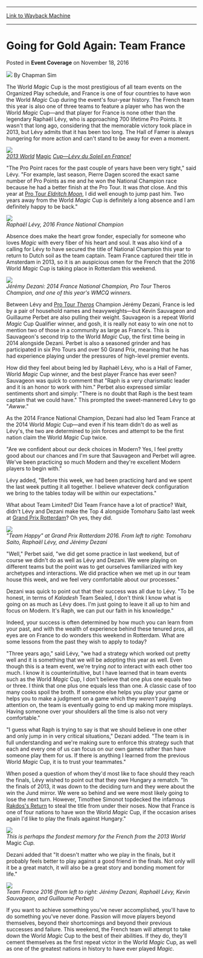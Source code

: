 
---
[Link to Wayback Machine](https://web.archive.org/web/20161119104440/http://magic.wizards.com/en/events/coverage/2016wmc/going-for-gold-again-team-france-2016-11-18)

[_metadata_:author]:- "Chapman Sim"
[_metadata_:description]:- "The World Magic Cup is the most prestigious of all team events on the Organized Play schedule, and France is one of four countries to have won the World Magic Cup during the event's four-year history. The French team this year is also one of three teams to feature a player who has won the World Magic Cup—and that player for France is none other than the legendary Raphaël Lévy, who is approaching 700 lifetime Pro Points. It wasn't that long ago, considering that the memorable victory took place in 2013, but Lévy admits that it has been too long."
[_metadata_:generator]:- "Drupal 7 (http://drupal.org)"
[_metadata_:node]:- "1103441"
[_metadata_:publish_date]:- "2016-11-18"
[_metadata_:source]:- "div-main-content"
[_metadata_:title]:- "Going for Gold Again: Team France"
[_metadata_:wayback_capture_timestamp]:- "2016-11-19 10:44:40"
[_metadata_:wayback_raw_url]:- "https://web.archive.org/web/20161119104440id_/http://magic.wizards.com/en/events/coverage/2016wmc/going-for-gold-again-team-france-2016-11-18"
[_metadata_:wayback_url]:- "http://magic.wizards.com/en/events/coverage/2016wmc/going-for-gold-again-team-france-2016-11-18"
---


Going for Gold Again: Team France
=================================



 Posted in **Event Coverage**
 on November 18, 2016 






![](https://media.magic.wizards.com/styles/auth_small/public/images/person/chapman.jpg)
By Chapman Sim











The World *Magic* Cup is the most prestigious of all team events on the Organized Play schedule, and France is one of four countries to have won the World *Magic* Cup during the event's four-year history. The French team this year is also one of three teams to feature a player who has won the World *Magic* Cup—and that player for France is none other than the legendary Raphaël Lévy, who is approaching 700 lifetime Pro Points. It wasn't that long ago, considering that the memorable victory took place in 2013, but Lévy admits that it has been too long. The Hall of Famer is always hungering for more action and can't stand to be away for even a moment.


![](https://media.wizards.com/2016/events/2016wmc/WMC_GFG_France_WMC-20132.jpg)  
*[2013 World](http://magic.wizards.com/en/events/coverage/levy-du-soleil-en-france)* [Magic](http://magic.wizards.com/en/events/coverage/levy-du-soleil-en-france) *[Cup—Lévy du Soleil en France!](http://magic.wizards.com/en/events/coverage/levy-du-soleil-en-france)*


"The Pro Point races for the past couple of years have been very tight," said Lévy. "For example, last season, Pierre Dagen scored the exact same number of Pro Points as me and he won the National Champion race because he had a better finish at the Pro Tour. It was *that* close. And this year at [Pro Tour *Eldritch Moon*](http://magic.wizards.com/en/events/coverage/ptemn), I did well enough to jump past him. Two years away from the World *Magic* Cup is definitely a long absence and I am definitely happy to be back."


![](https://media.wizards.com/2016/events/2016wmc/WMC-20161117-France-RaphaelLevy-3132.jpg)  
*Raphaël Lévy, 2016 France National Champion*


Absence does make the heart grow fonder, especially for someone who loves *Magic* with every fiber of his heart and soul. It was also kind of a calling for Lévy to have secured the title of National Champion this year to return to Dutch soil as the team captain. Team France captured their title in Amsterdam in 2013, so it is an auspicious omen for the French that the 2016 World *Magic* Cup is taking place in Rotterdam this weekend.


![](https://media.wizards.com/2016/events/2016wmc/WMC-20161117-7042.JPG)  
*Jérémy Dezani: 2014 France National Champion, Pro Tour* Theros *Champion, and one of this year's WMCQ winners.*


Between Lévy and [Pro Tour *Theros*](http://magic.wizards.com/en/events/coverage/ptthe) Champion Jérémy Dezani, France is led by a pair of household names and heavyweights—but Kevin Sauvageon and Guillaume Perbet are also pulling their weight. Sauvageon is a repeat World *Magic* Cup Qualifier winner, and gosh, it is really not easy to win one not to mention two of those in a community as large as France's. This is Sauvageon's second trip to the World *Magic* Cup, the first time being in 2014 alongside Dezani. Perbet is also a seasoned grinder and has participated in six Pro Tours and over 50 Grand Prix, meaning that he has had experience playing under the pressures of high-level premier events.


How did they feel about being led by Raphaël Lévy, who is a Hall of Famer, World *Magic* Cup winner, and the best player France has ever seen? Sauvageon was quick to comment that "Raph is a very charismatic leader and it is an honor to work with him." Perbet also expressed similar sentiments short and simply: "There is no doubt that Raph is the best team captain that we could have." This prompted the sweet-mannered Lévy to go "*Awww*."


As the 2014 France National Champion, Dezani had also led Team France at the 2014 World *Magic* Cup—and even if his team didn't do as well as Lévy's, the two are determined to join forces and attempt to be the first nation claim the World *Magic* Cup twice.


"Are we confident about our deck choices in Modern? Yes, I feel pretty good about our chances and I'm sure that Sauvageon and Perbet will agree. We've been practicing so much Modern and they're excellent Modern players to begin with."


Lévy added, "Before this week, we had been practicing hard and we spent the last week putting it all together. I believe whatever deck configuration we bring to the tables today will be within our expectations."


What about Team Limited? Did Team France have a lot of practice? Wait, didn't Lévy and Dezani make the Top 4 alongside Tomoharu Saito last week at [Grand Prix Rotterdam](http://magic.wizards.com/en/events/coverage/gprot16)? Oh yes, they did.


![](https://media.wizards.com/2016/events/2016wmc/WMC_GFG_France_T4Rotterdam2.jpg)  
*"Team Happy" at Grand Prix Rotterdam 2016. From left to right: Tomoharu Saito, Raphaël Lévy, and Jérémy Dezani*


"Well," Perbet said, "we did get some practice in last weekend, but of course we didn't do as well as Lévy and Dezani. We were playing on different teams but the point was to get ourselves familiarized with key archetypes and interactions. We did practice when we met up in our team house this week, and we feel very comfortable about our processes."


Dezani was quick to point out that their success was all due to Lévy. "To be honest, in terms of *Kaladesh* Team Sealed, I don't think I know what is going on as much as Lévy does. I'm just going to leave it all up to him and focus on Modern. It's Raph, we can put our faith in his knowledge."


Indeed, your success is often determined by how much you can learn from your past, and with the wealth of experience behind these tenured pros, all eyes are on France to do wonders this weekend in Rotterdam. What are some lessons from the past they wish to apply to today?


"Three years ago," said Lévy, "we had a strategy which worked out pretty well and it is something that we will be adopting this year as well. Even though this is a team event, we're trying *not* to interact with each other too much. I know it is counterintuitive, but I have learned that in team events such as the World *Magic* Cup, I don't believe that one plus one equals two or three. I think that one plus one equals less than one. A classic case of too many cooks spoil the broth. If someone else helps you play your game or helps you to make a judgment on a game which they *weren't* paying attention on, the team is eventually going to end up making more misplays. Having someone over your shoulders all the time is also not very comfortable."


"I guess what Raph is trying to say is that we should believe in one other and only jump in in very critical situations," Dezani added. "The team is in full understanding and we're making sure to enforce this strategy such that each and every one of us can focus on our own games rather than have someone play them for us. If there is anything I learned from the previous World *Magic* Cup, it is to trust your teammates."


When posed a question of whom they'd most like to face should they reach the finals, Lévy wished to point out that they owe Hungary a rematch. "In the finals of 2013, it was down to the deciding turn and they were about the win the Jund mirror. We were so behind and we were most likely going to lose the next turn. However, Timothee Simonot topdecked the infamous [Rakdos's Return](http://gatherer.wizards.com/Pages/Card/Details.aspx?name=Rakdos%27s+Return) to steal the title from under their noses. Now that France is one of four nations to have won the World *Magic* Cup, if the occasion arises again I'd like to play the finals against Hungary."


![](https://media.wizards.com/2016/events/2016wmc/WMC_GFG_France_2013WMCWinningMoment.gif)  
*This is perhaps the fondest memory for the French from the 2013 World* Magic *Cup.*


Dezani added that "It doesn't matter who we play in the finals, but it probably feels better to play against a good friend in the finals. Not only will it be a great match, it will also be a great story and bonding moment for life."


![](https://media.wizards.com/2016/events/2016wmc/WMC-20161117-France-21342.jpg)  
*Team France 2016 (from left to right:* *Jérémy Dezani, Raphaël Lévy, Kevin Sauvageon, and Guillaume Perbet)*


If you want to achieve something you've never accomplished, you'll have to do something you've never done. Passion will move players beyond themselves, beyond their shortcomings and beyond their previous successes and failure. This weekend, the French team will attempt to take down the World *Magic* Cup to the best of their abilities. If they do, they'll cement themselves as the first repeat victor in the World *Magic* Cup, as well as one of the greatest nations in history to have ever played *Magic*.







